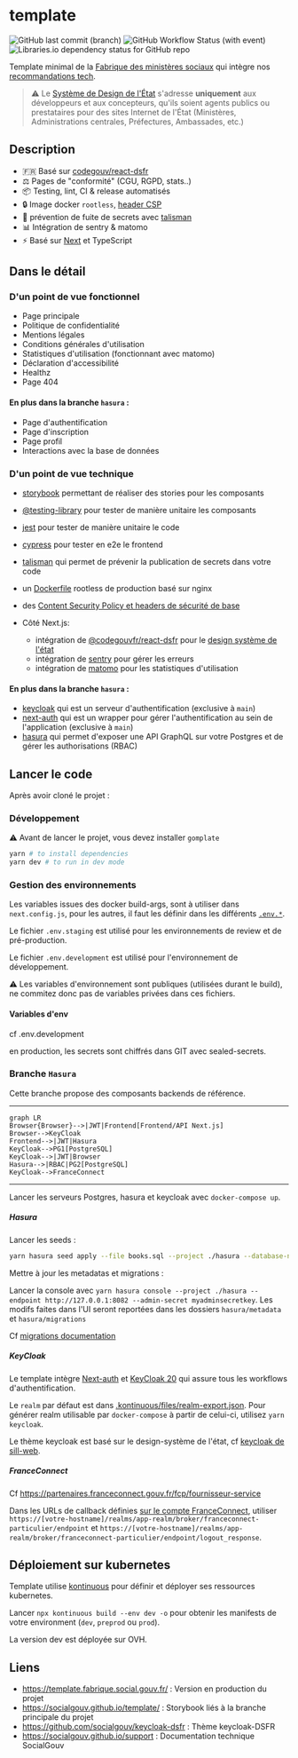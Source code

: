 # template

![GitHub last commit (branch)](https://img.shields.io/github/last-commit/socialgouv/template/main)
![GitHub Workflow Status (with event)](https://img.shields.io/github/actions/workflow/status/socialgouv/template/preproduction.yaml)
![Libraries.io dependency status for GitHub repo](https://img.shields.io/librariesio/github/socialgouv/template)

Template minimal de la [Fabrique des ministères sociaux](https://www.fabrique.social.gouv.fr/) qui intègre nos [recommandations tech](https://socialgouv.github.io/support/docs/standards/developpement).

> ⚠️ Le [Système de Design de l'État](https://www.systeme-de-design.gouv.fr/) s'adresse **uniquement** aux développeurs et aux concepteurs, qu'ils soient agents publics ou prestataires pour des sites Internet de l'État (Ministères, Administrations centrales, Préfectures, Ambassades, etc.)

## Description

- 🇫🇷 Basé sur [codegouv/react-dsfr](https://github.com/codegouvfr/react-dsfr)
- ⚖️ Pages de "conformité" (CGU, RGPD, stats..)
- 📦 Testing, lint, CI & release automatisés
- 🔒 Image docker `rootless`, [header CSP](https://developer.mozilla.org/en-US/docs/Web/HTTP/CSP)
- 🔑 prévention de fuite de secrets avec [talisman](https://github.com/thoughtworks/talisman/)
- 📊 Intégration de sentry & matomo
- ⚡️ Basé sur [Next](https://nextjs.org/) et TypeScript

## Dans le détail

### D'un point de vue fonctionnel

- Page principale
- Politique de confidentialité
- Mentions légales
- Conditions générales d'utilisation
- Statistiques d'utilisation (fonctionnant avec matomo)
- Déclaration d'accessibilité
- Healthz
- Page 404

#### En plus dans la branche `hasura` :

- Page d'authentification
- Page d'inscription
- Page profil
- Interactions avec la base de données

### D'un point de vue technique

- [storybook](https://storybook.js.org/) permettant de réaliser des stories pour les composants
- [@testing-library](https://testing-library.com/) pour tester de manière unitaire les composants
- [jest](https://jestjs.io/) pour tester de manière unitaire le code
- [cypress](https://www.cypress.io/) pour tester en e2e le frontend
- [talisman](https://github.com/thoughtworks/talisman/) qui permet de prévenir la publication de secrets dans votre code
- un [Dockerfile](./Dockerfile) rootless de production basé sur nginx
- des [Content Security Policy et headers de sécurité de base](https://developer.mozilla.org/fr/docs/Web/HTTP/CSP)

- Côté Next.js:
  - intégration de [@codegouvfr/react-dsfr](https://github.com/codegouvfr/react-dsfr/) pour le [design système de l'état](https://www.systeme-de-design.gouv.fr/)
  - intégration de [sentry](https://sentry.io/) pour gérer les erreurs
  - intégration de [matomo](https://matomo.org/) pour les statistiques d'utilisation

#### En plus dans la branche `hasura` :

- [keycloak](https://www.keycloak.org/) qui est un serveur d'authentification (exclusive à `main`)
- [next-auth](https://next-auth.js.org/) qui est un wrapper pour gérer l'authentification au sein de l'application (exclusive à `main`)
- [hasura](https://hasura.io) qui permet d'exposer une API GraphQL sur votre Postgres et de gérer les authorisations (RBAC)

## Lancer le code

Après avoir cloné le projet :

### Développement

:warning: Avant de lancer le projet, vous devez installer `gomplate`

```bash
yarn # to install dependencies
yarn dev # to run in dev mode
```

### Gestion des environnements

Les variables issues des docker build-args, sont à utiliser dans `next.config.js`, pour les autres, il faut les définir dans les différents [`.env.*`](https://nextjs.org/docs/basic-features/environment-variables#environment-variable-load-order).

Le fichier `.env.staging` est utilisé pour les environnements de review et de pré-production.

Le fichier `.env.development` est utilisé pour l'environnement de développement.

:warning: Les variables d'environnement sont publiques (utilisées durant le build), ne commitez donc pas de variables privées dans ces fichiers.

#### Variables d'env

cf .env.development

en production, les secrets sont chiffrés dans GIT avec sealed-secrets.

### Branche `Hasura`

Cette branche propose des composants backends de référence.

---

```mermaid
graph LR
Browser{Browser}-->|JWT|Frontend[Frontend/API Next.js]
Browser-->KeyCloak
Frontend-->|JWT|Hasura
KeyCloak-->PG1[PostgreSQL]
KeyCloak-->|JWT|Browser
Hasura-->|RBAC|PG2[PostgreSQL]
KeyCloak-->FranceConnect
```

---

Lancer les serveurs Postgres, hasura et keycloak avec `docker-compose up`.

##### Hasura

Lancer les seeds :

```sh
yarn hasura seed apply --file books.sql --project ./hasura --database-name default --endpoint http://127.0.0.1:8082 --admin-secret myadminsecretkey
```

Mettre à jour les metadatas et migrations :

Lancer la console avec `yarn hasura console --project ./hasura --endpoint http://127.0.0.1:8082 --admin-secret myadminsecretkey`. Les modifs faites dans l'UI seront reportées dans les dossiers `hasura/metadata` et `hasura/migrations`

Cf [migrations documentation](https://hasura.io/docs/latest/migrations-metadata-seeds/manage-migrations/)

##### KeyCloak

Le template intègre [Next-auth](https://next-auth.js.org/) et [KeyCloak 20](https://www.keycloak.org/) qui assure tous les workflows d'authentification.

Le `realm` par défaut est dans [.kontinuous/files/realm-export.json](.kontinuous/files/realm-export.json). Pour générer realm utilisable par `docker-compose` à partir de celui-ci, utilisez `yarn keycloak`.

Le thème keycloak est basé sur le design-système de l'état, cf [keycloak de sill-web](https://github.com/codegouvfr/sill-web/tree/main/src/keycloak-theme).

##### FranceConnect

Cf https://partenaires.franceconnect.gouv.fr/fcp/fournisseur-service

Dans les URLs de callback définies [sur le compte FranceConnect](), utiliser `https://[votre-hostname]/realms/app-realm/broker/franceconnect-particulier/endpoint` et `https://[votre-hostname]/realms/app-realm/broker/franceconnect-particulier/endpoint/logout_response`.

## Déploiement sur kubernetes

Template utilise [kontinuous](https://github.com/socialgouv/kontinuous) pour définir et déployer ses ressources kubernetes.

Lancer `npx kontinuous build --env dev -o` pour obtenir les manifests de votre environment (`dev`, `preprod` ou `prod`).

La version dev est déployée sur OVH.

## Liens

- <https://template.fabrique.social.gouv.fr/> : Version en production du projet
- <https://socialgouv.github.io/template/> : Storybook liés à la branche principale du projet
- <https://github.com/socialgouv/keycloak-dsfr> : Thème keycloak-DSFR
- <https://socialgouv.github.io/support> : Documentation technique SocialGouv
